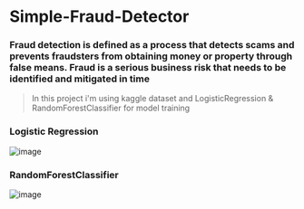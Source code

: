 # Simple-Fraud-Detector

### Fraud detection is defined as a process that detects scams and prevents fraudsters from obtaining money or property through false means. Fraud is a serious business risk that needs to be identified and mitigated in time

> In this project i'm using kaggle dataset and LogisticRegression & RandomForestClassifier for model training
### Logistic Regression
 ![image](https://github.com/adamOboda/Simple-Fraud-Detector/assets/91665736/a38265e6-a8c0-4bef-8817-d8ad47e0862e)
### RandomForestClassifier
 ![image](https://github.com/adamOboda/Simple-Fraud-Detector/assets/91665736/f04d73f3-d705-42f8-a0a5-a91fa1fc259e)



